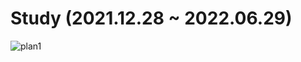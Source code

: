 # Study (2021.12.28 ~ 2022.06.29)
![plan1](https://user-images.githubusercontent.com/84116509/153135390-8fe273a5-2770-45b7-8967-bf273748d809.png)
